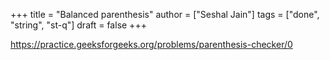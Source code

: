 +++
title = "Balanced parenthesis"
author = ["Seshal Jain"]
tags = ["done", "string", "st-q"]
draft = false
+++

<https://practice.geeksforgeeks.org/problems/parenthesis-checker/0>
